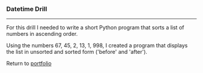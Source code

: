 ### Datetime Drill
***

For this drill I needed to write a short Python program that sorts a list of numbers in ascending order.

Using the numbers 67, 45, 2, 13, 1, 998, I created a program that displays the list in unsorted and sorted form ('before' and 'after').

Return to [portfolio](../../../../)
